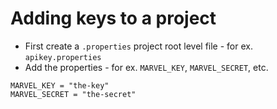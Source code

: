 # Adding keys to a project

- First create a `.properties` project root level file - for ex. `apikey.properties`
- Add the properties - for ex. `MARVEL_KEY`, `MARVEL_SECRET`, etc.



```.properties
MARVEL_KEY = "the-key"
MARVEL_SECRET = "the-secret"
```